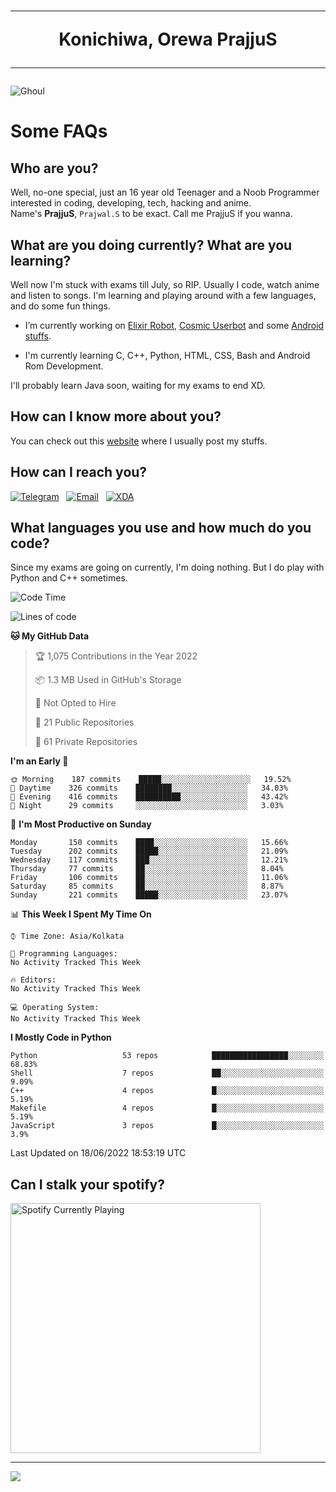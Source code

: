 <h1 align="center"><hr>Konichiwa, Orewa PrajjuS<hr></h1>


<img src="https://telegra.ph/file/6041d22c64479ee5ff802.jpg" alt="Ghoul"/>


<h1>Some FAQs</h1>


<h2>Who are you?</h2>

Well, no-one special, just an 16 year old Teenager and a Noob Programmer interested in coding, developing, tech, hacking and anime.
<br>
Name's <b>PrajjuS</b>, <code>Prajwal.S</code> to be exact. Call me PrajjuS if you wanna.


<h2>What are you doing currently? What are you learning?</h2>

Well now I'm stuck with exams till July, so RIP. Usually I code, watch anime and listen to songs. I'm learning and playing around with a few languages, and do some fun things.

- I’m currently working on <a href="https://t.me/projectelixir_bot">Elixir Robot</a>, <a href="https://github.com/SkyLab-Devs/CosmicUserbot">Cosmic Userbot</a> and some <a href="https://github.com/PrajjuS/device_xiaomi_vince">Android stuffs</a>.

- I'm currently learning C, C++, Python, HTML, CSS, Bash and Android Rom Development.

I'll probably learn Java soon, waiting for my exams to end XD.


<h2>How can I know more about you?</h2>

You can check out this <a href="https://prajjus.tk">website</a> where I usually post my stuffs.


<h2>How can I reach you?</h2>

<a href="https://t.me/PrajjuS"><img src="https://img.shields.io/badge/PrajjuS-2CA5E0?style=flat-square&logo=telegram&logoColor=white" alt="Telegram"/></a>&nbsp;&nbsp;&nbsp;<a href="theprajjus@gmail.com"><img src="https://img.shields.io/badge/theprajjus@gmail.com-D14836?style=flat-square&logo=gmail&logoColor=white" alt="Email"/></a>&nbsp;&nbsp;&nbsp;<a href="https://forum.xda-developers.com/m/prajjus.10388799/"><img src="https://img.shields.io/badge/PrajjuS-F59714?style=flat-square&logo=xda-developers&logoColor=white" alt="XDA"/></a>


<h2>What languages you use and how much do you code?</h2>

Since my exams are going on currently, I'm doing nothing. But I do play with Python and C++ sometimes.

<!--START_SECTION:waka-->
![Code Time](http://img.shields.io/badge/Code%20Time-0%20secs-blue)

![Lines of code](https://img.shields.io/badge/From%20Hello%20World%20I%27ve%20Written-206%20Thousand%20lines%20of%20code-blue)

**🐱 My GitHub Data** 

> 🏆 1,075 Contributions in the Year 2022
 > 
> 📦 1.3 MB Used in GitHub's Storage 
 > 
> 🚫 Not Opted to Hire
 > 
> 📜 21 Public Repositories 
 > 
> 🔑 61 Private Repositories  
 > 
**I'm an Early 🐤** 

```text
🌞 Morning    187 commits    █████░░░░░░░░░░░░░░░░░░░░   19.52% 
🌆 Daytime    326 commits    ████████░░░░░░░░░░░░░░░░░   34.03% 
🌃 Evening    416 commits    ██████████░░░░░░░░░░░░░░░   43.42% 
🌙 Night      29 commits     ░░░░░░░░░░░░░░░░░░░░░░░░░   3.03%

```
📅 **I'm Most Productive on Sunday** 

```text
Monday       150 commits    ████░░░░░░░░░░░░░░░░░░░░░   15.66% 
Tuesday      202 commits    █████░░░░░░░░░░░░░░░░░░░░   21.09% 
Wednesday    117 commits    ███░░░░░░░░░░░░░░░░░░░░░░   12.21% 
Thursday     77 commits     ██░░░░░░░░░░░░░░░░░░░░░░░   8.04% 
Friday       106 commits    ██░░░░░░░░░░░░░░░░░░░░░░░   11.06% 
Saturday     85 commits     ██░░░░░░░░░░░░░░░░░░░░░░░   8.87% 
Sunday       221 commits    █████░░░░░░░░░░░░░░░░░░░░   23.07%

```


📊 **This Week I Spent My Time On** 

```text
⌚︎ Time Zone: Asia/Kolkata

💬 Programming Languages: 
No Activity Tracked This Week

🔥 Editors: 
No Activity Tracked This Week

💻 Operating System: 
No Activity Tracked This Week

```

**I Mostly Code in Python** 

```text
Python                   53 repos            █████████████████░░░░░░░░   68.83% 
Shell                    7 repos             ██░░░░░░░░░░░░░░░░░░░░░░░   9.09% 
C++                      4 repos             █░░░░░░░░░░░░░░░░░░░░░░░░   5.19% 
Makefile                 4 repos             █░░░░░░░░░░░░░░░░░░░░░░░░   5.19% 
JavaScript               3 repos             █░░░░░░░░░░░░░░░░░░░░░░░░   3.9%

```



 Last Updated on 18/06/2022 18:53:19 UTC
<!--END_SECTION:waka-->


<h2>Can I stalk your spotify?</h2>

<a href="https://open.spotify.com/user/cotgk31v4nhw20gs5adb29jq5"><img src="https://spotify-readme-prajjus.vercel.app/api?theme=dark&rainbow=true" alt="Spotify Currently Playing" width="400px"/></a>


<hr>


<img src="https://komarev.com/ghpvc/?username=prajjus&label=Profile%20Views&color=000000&style=flat">
